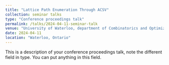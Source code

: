 ```yaml
---
title: "Lattice Path Enumeration Through ACSV"
collection: seminar talks
type: "Conference proceedings talk"
permalink: /talks/2024-04-11-seminar-talk
venue: "University of Waterloo, department of Combinatorics and Optimization"
date: 2024-04-11
location: "Waterloo, Ontario"
---
```


This is a description of your conference proceedings talk, note the different field in type. You can put anything in this field.
